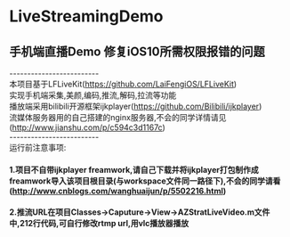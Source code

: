 # LiveStreamingDemo
## 手机端直播Demo 修复iOS10所需权限报错的问题
-------------------------<br>
本项目基于LFLiveKit(https://github.com/LaiFengiOS/LFLiveKit)<br>
实现手机端采集,美颜,编码,推流,解码,拉流等功能<br>
播放端采用bilibili开源框架ijkplayer(https://github.com/Bilibili/ijkplayer)<br>
流媒体服务器用的自己搭建的nginx服务器,不会的同学详情请见(http://www.jianshu.com/p/c594c3d1167c)<br>
-------------------------<br>
运行前注意事项:<br>
#### 1.项目不自带ijkplayer freamwork,请自己下载并将ijkplayer打包制作成freamwork导入该项目根目录(与workspace文件同一路径下),不会的同学请看(http://www.cnblogs.com/wanghuaijun/p/5502216.html)<br>
#### 2.推流URL在项目Classes->Caputure->View->AZStratLiveVideo.m文件中,212行代码,可自行修改rtmp url,用vlc播放器播放


